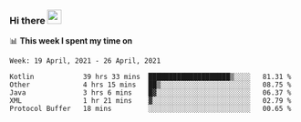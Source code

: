 ### Hi there <a href="https://www.gautamkrishnar.com/"><img src="https://media.giphy.com/media/hvRJCLFzcasrR4ia7z/giphy.gif" width="25px"></a>

📊 **This week I spent my time on**

<!--START_SECTION:waka-->
```text
Week: 19 April, 2021 - 26 April, 2021

Kotlin            39 hrs 33 mins  ████████████████████▒░░░░   81.31 % 
Other             4 hrs 15 mins   ██▒░░░░░░░░░░░░░░░░░░░░░░   08.75 % 
Java              3 hrs 6 mins    █▓░░░░░░░░░░░░░░░░░░░░░░░   06.37 % 
XML               1 hr 21 mins    ▓░░░░░░░░░░░░░░░░░░░░░░░░   02.79 % 
Protocol Buffer   18 mins         ░░░░░░░░░░░░░░░░░░░░░░░░░   00.65 % 
```
<!--END_SECTION:waka-->
